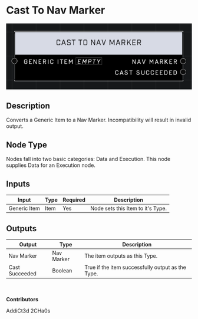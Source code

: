 # Cast To Nav Marker
![](../../../.gitbook/assets/cast-to-nav-marker.png)
## Description
Converts a Generic Item to a Nav Marker. Incompatibility will result in invalid output.

## Node Type
Nodes fall into two basic categories: Data and Execution. This node supplies Data for an Execution node.

## Inputs
| Input | Type | Required | Description |
|------------------|------------------|----------|--------------------------------------------------------------|
| Generic Item | Item | Yes | Node sets this Item to it's Type. |

## Outputs
| Output | Type | Description |
|------------------|------------------|--------------------------------------------------------------|
| Nav Marker | Nav Marker | The item outputs as this Type. |
| Cast Succeeded | Boolean | True if the item successfully output as the Type. |

\
\
**Contributors**

AddiCt3d 2CHa0s